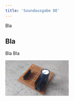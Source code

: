 ```yaml
---
title: 'Soundausgabe DE'
---
```


Bla

## Bla

Bla Bla

<img src="/assets/images/impressions_from_working_on_sft/microcontroller.jpg" alt="drawing" width="200"/>